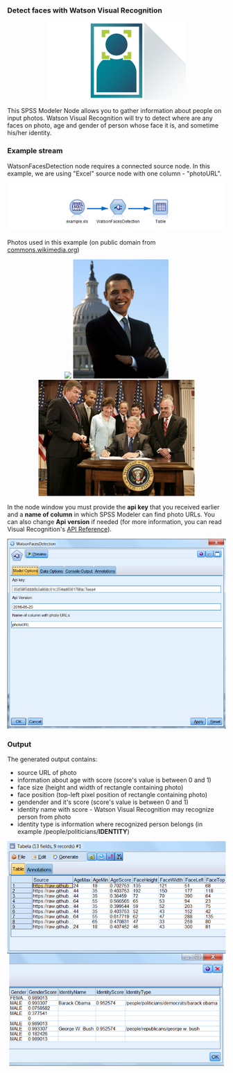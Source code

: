 ### Detect faces with Watson Visual Recognition
<p align="center">
  <img src="Watson Faces Detection/default.png"/ width=320px>
</p>
This SPSS Modeler Node allows you to gather information about people on input photos. Watson Visual Recognition will try to detect where are any faces on photo, age and gender of person whose face it is, and sometime his/her identity.

### Example stream

WatsonFacesDetection node requires a connected source node. In this example, we are using "Excel" source node with one column - "photoURL".
<p align="center">
  <img src="Watson Faces Detection/img/ExampleStream.png"/ width=650px>
</p>

Photos used in this example (on public domain from [commons.wikimedia.org](https://commons.wikimedia.org/))
<p align="center">
  <img src="Watson Faces Detection/img/Amrita_Pritam_(1919_–_2005)_,_in_1948.jpg"/ width=180px>
  <img src="Watson Faces Detection/img/BarackObamaportrait.png"/ width=220px>
  <img src="Watson Faces Detection/img/George_Bush_signs_the_Federal_Funding_Accountability_and_Transparency_Act_of_2006.jpg"/ width=360px>
</p>

In the node window you must provide the **api key** that you received earlier and a **name of column** in which SPSS Modeler can find photo URLs.
You can also change **Api version** if needed (for more information, you can read Visual Recognition's [API Reference](https://www.ibm.com/watson/developercloud/visual-recognition/api/v3/#detect_faces)).

<p align="center">
  <img src="Watson Faces Detection/img/Input.png"/ width=800px>
</p>

### Output

The generated output contains:
* source URL of photo
* information about age with score (score's value is between 0 and 1)
* face size (height and width of rectangle containing photo)
* face position (top-left pixel position of rectangle containing photo)
* gendender and it's score (score's value is between 0 and 1)
* identity name with score - Watson Visual Recognition may recognize person from photo
* identity type is information where recognized person belongs (in example /people/politicians/**IDENTITY**)

<p align="center">
  <img src="Watson Faces Detection/img/Output.png"/ width=600px>
</p>
